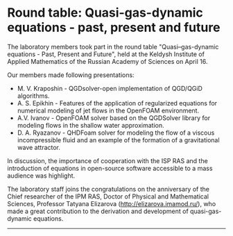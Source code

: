 ﻿Round table: Quasi-gas-dynamic equations - past, present and future
=================
The laboratory members took part in the round table "Quasi–gas-dynamic equations - Past, Present and Future", held at the Keldysh Institute of Applied Mathematics of the Russian Academy of Sciences on April 16.

Our members made following presentations:
* M. V. Kraposhin - QGDsolver-open implementation of QGD/QGiD algorithms.
* A. S. Epikhin - Features of the application of regularized equations for numerical modeling of jet flows in the OpenFOAM environment.
* A.V. Ivanov - OpenFOAM solver based on the QGDSolver library for modeling flows in the shallow water approximation.
* D. A. Ryazanov - QHDFoam solver for modeling the flow of a viscous incompressible fluid and an example of the formation of a gravitational wave attractor.

In discussion, the importance of cooperation with the ISP RAS and the introduction of equations in open-source software accessible to a mass audience was highlight.

The laboratory staff joins the congratulations on the anniversary of the Chief researcher of the IPM RAS, Doctor of Physical and Mathematical Sciences, Professor Tatyana Elizarova (http://elizarova.imamod.ru/), who made a great contribution to the derivation and development of quasi-gas-dynamic equations.
______________________________________________